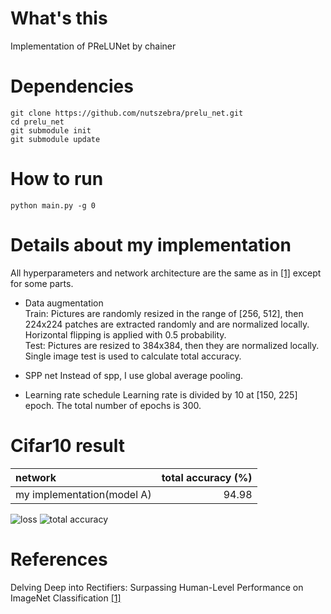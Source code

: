 # What's this
Implementation of PReLUNet by chainer  

# Dependencies

    git clone https://github.com/nutszebra/prelu_net.git
    cd prelu_net
    git submodule init
    git submodule update

# How to run
    python main.py -g 0

# Details about my implementation
All hyperparameters and network architecture are the same as in [[1]][Paper] except for some parts.

* Data augmentation  
Train: Pictures are randomly resized in the range of [256, 512], then 224x224 patches are extracted randomly and are normalized locally. Horizontal flipping is applied with 0.5 probability.  
Test: Pictures are resized to 384x384, then they are normalized locally. Single image test is used to calculate total accuracy.  

* SPP net
Instead of spp, I use global average pooling.

* Learning rate schedule
Learning rate is divided by 10 at [150, 225] epoch. The total number of epochs is 300.

# Cifar10 result
| network                                                   | total accuracy (%) |
|:----------------------------------------------------------|-------------------:|
| my implementation(model A)                                | 94.98              |

<img src="https://github.com/nutszebra/prelu_net/blob/master/loss.jpg" alt="loss" title="loss">
<img src="https://github.com/nutszebra/prelu_net/blob/master/accuracy.jpg" alt="total accuracy" title="total accuracy">

# References
Delving Deep into Rectifiers: Surpassing Human-Level Performance on ImageNet Classification [[1]][Paper]  

[paper]: https://arxiv.org/abs/1502.01852 "Paper"
